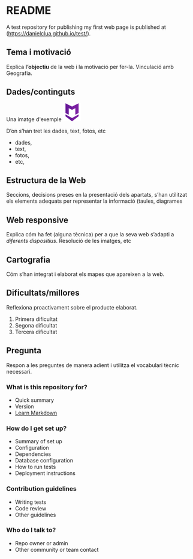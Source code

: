 # README
A test repository for publishing my first web page is published at (https://danielclua.github.io/test/).

## Tema i motivació
 Explica **l’objectiu** de la web i la motivació per fer-la. Vinculació
amb Geografia.
## Dades/continguts

Una imatge d'exemple ![alt text](https://github.com/adam-p/markdown-here/raw/master/src/common/images/icon48.png "Logo Title Text 1")

D’on s’han tret les dades, text, fotos, etc
  - dades,
  - text,
  - fotos,
  - etc,
## Estructura de la Web
Seccions, decisions preses en la presentació dels
apartats, s’han utilitzat els elements adequats per representar la informació
(taules, diagrames
## Web responsive
Explica cóm ha fet (alguna tècnica) per a que la seva web
s’adapti a *diferents dispositius*. Resolució de les imatges, etc
## Cartografia
Cóm s’han integrat i elaborat els mapes que apareixen a la web.
## Dificultats/millores
Reflexiona proactivament sobre el producte elaborat.
   1. Primera dificultat
   2. Segona dificultat
   3. Tercera dificultat
## Pregunta
Respon a les preguntes de manera adient i utilitza el vocabulari tècnic
necessari.


### What is this repository for? ###

* Quick summary
* Version
* [Learn Markdown](https://bitbucket.org/tutorials/markdowndemo)

### How do I get set up? ###

* Summary of set up
* Configuration
* Dependencies
* Database configuration
* How to run tests
* Deployment instructions

### Contribution guidelines ###

* Writing tests
* Code review
* Other guidelines

### Who do I talk to? ###

* Repo owner or admin
* Other community or team contact
